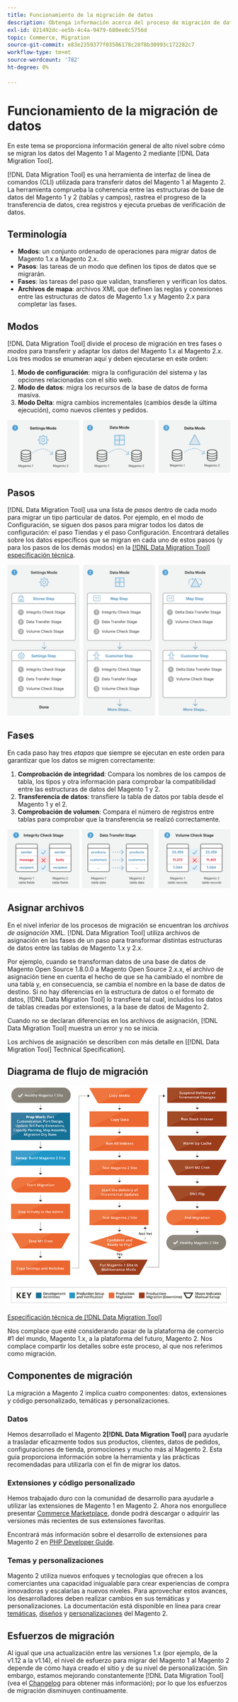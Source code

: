 ```yaml
---
title: Funcionamiento de la migración de datos
description: Obtenga información acerca del proceso de migración de datos entre el Magento 1 y el Magento 2, incluida la terminología, los diagramas de flujo de trabajo y los pasos.
exl-id: 821492dc-ee5b-4c4a-9479-680ee8c5756d
topic: Commerce, Migration
source-git-commit: e83e2359377f03506178c28f8b30993c172282c7
workflow-type: tm+mt
source-wordcount: '782'
ht-degree: 0%

---
```


# Funcionamiento de la migración de datos

En este tema se proporciona información general de alto nivel sobre cómo se migran los datos del Magento 1 al Magento 2 mediante [!DNL Data Migration Tool].

[!DNL Data Migration Tool] es una herramienta de interfaz de línea de comandos (CLI) utilizada para transferir datos del Magento 1 al Magento 2. La herramienta comprueba la coherencia entre las estructuras de base de datos del Magento 1 y 2 (tablas y campos), rastrea el progreso de la transferencia de datos, crea registros y ejecuta pruebas de verificación de datos.

## Terminología

* **Modos**: un conjunto ordenado de operaciones para migrar datos de Magento 1.x a Magento 2.x.
* **Pasos**: las tareas de un modo que definen los tipos de datos que se migrarán.
* **Fases**: las tareas del paso que validan, transfieren y verifican los datos.
* **Archivos de mapa**: archivos XML que definen las reglas y conexiones entre las estructuras de datos de Magento 1.x y Magento 2.x para completar las fases.

## Modos

[!DNL Data Migration Tool] divide el proceso de migración en tres fases o *modos* para transferir y adaptar los datos del Magento 1.x al Magento 2.x. Los tres modos se enumeran aquí y deben ejecutarse en este orden:

1. **Modo de configuración**: migra la configuración del sistema y las opciones relacionadas con el sitio web.
1. **Modo de datos**: migra los recursos de la base de datos de forma masiva.
1. **Modo Delta**: migra cambios incrementales (cambios desde la última ejecución), como nuevos clientes y pedidos.

![Modos de migración](../../assets/data-migration/MigrationModes2.png)

## Pasos

[!DNL Data Migration Tool] usa una lista de *pasos* dentro de cada modo para migrar un tipo particular de datos. Por ejemplo, en el modo de Configuración, se siguen dos pasos para migrar todos los datos de configuración: el paso Tiendas y el paso Configuración. Encontrará detalles sobre los datos específicos que se migran en cada uno de estos pasos (y para los pasos de los demás modos) en la [[!DNL Data Migration Tool] especificación técnica](technical-specification.md).

![Información general de migración](../../assets/data-migration/MigrationOverview2.png)

## Fases

En cada paso hay tres *etapas* que siempre se ejecutan en este orden para garantizar que los datos se migren correctamente:

1. **Comprobación de integridad**: Compara los nombres de los campos de tabla, los tipos y otra información para comprobar la compatibilidad entre las estructuras de datos del Magento 1 y 2.
1. **Transferencia de datos**: transfiere la tabla de datos por tabla desde el Magento 1 y el 2.
1. **Comprobación de volumen**: Compara el número de registros entre tablas para comprobar que la transferencia se realizó correctamente.

![Fases de migración](../../assets/data-migration/MigrationSteps2.png)

## Asignar archivos

En el nivel inferior de los procesos de migración se encuentran los *archivos de asignación* XML. [!DNL Data Migration Tool] utiliza archivos de asignación en las fases de un paso para transformar distintas estructuras de datos entre las tablas de Magento 1.x y 2.x.

Por ejemplo, cuando se transforman datos de una base de datos de Magento Open Source 1.8.0.0 a Magento Open Source 2.x.x, el archivo de asignación tiene en cuenta el hecho de que se ha cambiado el nombre de una tabla y, en consecuencia, se cambia el nombre en la base de datos de destino. Si no hay diferencias en la estructura de datos o el formato de datos, [!DNL Data Migration Tool] lo transfiere tal cual, incluidos los datos de tablas creadas por extensiones, a la base de datos de Magento 2.

Cuando no se declaran diferencias en los archivos de asignación, [!DNL Data Migration Tool] muestra un error y no se inicia.

Los archivos de asignación se describen con más detalle en [[!DNL Data Migration Tool] Technical Specification].

## Diagrama de flujo de migración

![Flujo de migración](../../assets/data-migration/migration_flow.png)

[Especificación técnica de [!DNL Data Migration Tool]](technical-specification.md)

Nos complace que esté considerando pasar de la plataforma de comercio #1 del mundo, Magento 1.x, a la plataforma del futuro, Magento 2. Nos complace compartir los detalles sobre este proceso, al que nos referimos como migración.

## Componentes de migración

La migración a Magento 2 implica cuatro componentes: datos, extensiones y código personalizado, temáticas y personalizaciones.

### Datos

Hemos desarrollado el Magento **2[!DNL Data Migration Tool]** para ayudarle a trasladar eficazmente todos sus productos, clientes, datos de pedidos, configuraciones de tienda, promociones y mucho más al Magento 2. Esta guía proporciona información sobre la herramienta y las prácticas recomendadas para utilizarla con el fin de migrar los datos.

### Extensiones y código personalizado

Hemos trabajado duro con la comunidad de desarrollo para ayudarle a utilizar las extensiones de Magento 1 en Magento 2. Ahora nos enorgullece presentar [Commerce Marketplace](https://marketplace.magento.com/), donde podrá descargar o adquirir las versiones más recientes de sus extensiones favoritas.

Encontrará más información sobre el desarrollo de extensiones para Magento 2 en [PHP Developer Guide](https://developer.adobe.com/commerce/php/development/).

### Temas y personalizaciones

Magento 2 utiliza nuevos enfoques y tecnologías que ofrecen a los comerciantes una capacidad inigualable para crear experiencias de compra innovadoras y escalarlas a nuevos niveles. Para aprovechar estos avances, los desarrolladores deben realizar cambios en sus temáticas y personalizaciones. La documentación está disponible en línea para crear [temáticas](https://developer.adobe.com/commerce/frontend-core/guide/themes/), [diseños](https://developer.adobe.com/commerce/frontend-core/guide/layouts/) y [personalizaciones](https://developer.adobe.com/commerce/frontend-core/guide/layouts/xml-manage/) del Magento 2.

## Esfuerzos de migración

Al igual que una actualización entre las versiones 1.x (por ejemplo, de la v1.12 a la v1.14), el nivel de esfuerzo para migrar del Magento 1 al Magento 2 depende de cómo haya creado el sitio y de su nivel de personalización.
Sin embargo, estamos mejorando constantemente [!DNL Data Migration Tool] (vea el [Changelog](https://github.com/magento/data-migration-tool/blob/2.3/CHANGELOG.md) para obtener más información); por lo que los esfuerzos de migración disminuyen continuamente.
